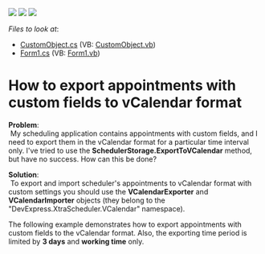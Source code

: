 <!-- default badges list -->
![](https://img.shields.io/endpoint?url=https://codecentral.devexpress.com/api/v1/VersionRange/128634840/13.1.4%2B)
[![](https://img.shields.io/badge/Open_in_DevExpress_Support_Center-FF7200?style=flat-square&logo=DevExpress&logoColor=white)](https://supportcenter.devexpress.com/ticket/details/E638)
[![](https://img.shields.io/badge/📖_How_to_use_DevExpress_Examples-e9f6fc?style=flat-square)](https://docs.devexpress.com/GeneralInformation/403183)
<!-- default badges end -->
<!-- default file list -->
*Files to look at*:

* [CustomObject.cs](./CS/VCalendarCustomFields/CustomObject.cs) (VB: [CustomObject.vb](./VB/VCalendarCustomFields/CustomObject.vb))
* [Form1.cs](./CS/VCalendarCustomFields/Form1.cs) (VB: [Form1.vb](./VB/VCalendarCustomFields/Form1.vb))
<!-- default file list end -->
# How to export appointments with custom fields to vCalendar format


<p><strong>Problem</strong>:<br />
 My scheduling application contains appointments with custom fields, and I need to export them in the vCalendar format for a particular time interval only. I've tried to use the <strong>SchedulerStorage.ExportToVCalendar</strong> method, but have no success. How can this be done?</p><p><strong>Solution</strong>:<br />
 To export and import scheduler's appointments to vCalendar format with custom settings you should use the <strong>VCalendarExporter</strong> and <strong>VCalendarImporter</strong> objects (they belong to the "DevExpress.XtraScheduler.VCalendar" namespace).</p><p>The following example demonstrates how to export appointments with custom fields to the vCalendar format. Also, the exporting time period is limited by <strong>3 days</strong>  and <strong>working time</strong> only.</p>

<br/>


